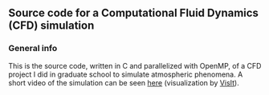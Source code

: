 ## Source code for a Computational Fluid Dynamics (CFD) simulation

### General info
This is the source code, written in C and parallelized with OpenMP, of a CFD project I did in graduate school to simulate atmospheric phenomena. A short video of the simulation can be seen [here](https://drive.google.com/file/d/0BxOC1jKVio-1bmMzSnZKRWtqYms/view?usp=sharing) (visualization by [VisIt](https://wci.llnl.gov/simulation/computer-codes/visit/)).
